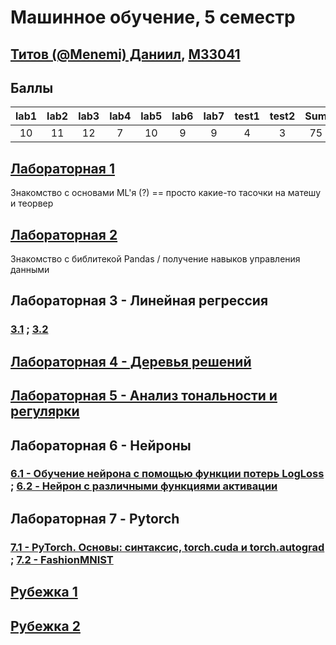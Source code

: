 # Машинное обучение, 5 семестр

## [Титов (@Menemi) Даниил](https://t.me/Menemi), [M33041](https://m33041.notion.site/M33041-784ae713119e4d208d42bd32e8ff6e7b)

## Баллы

| lab1 | lab2 | lab3 | lab4 | lab5 | lab6 | lab7 | test1 | test2 | Sum |
|:----:|:----:|:----:|:----:|:----:|:----:|:----:|:-----:|:-----:|:---:|
|  10  |  11  |  12  |  7   |  10  |  9   |  9   |   4   |   3   | 75  |

## [Лабораторная 1](https://colab.research.google.com/drive/110V-_vtsLFpWAYk2pYOTAiWVrmUUMCKi?usp=sharing)

Знакомство с основами ML'я (?) == просто какие-то тасочки на матешу и теорвер

## [Лабораторная 2](https://colab.research.google.com/drive/1CI52EPZ_G11rqogkQhetRsdvyLstIXXk?usp=sharing)

Знакомство с библитекой Pandas / получение навыков управления данными

## Лабораторная 3 - Линейная регрессия

### [3.1](https://colab.research.google.com/drive/1scrPYmOttuGKEoTnJnuREhtf9EOs8kHJ?usp=sharing) ; [3.2](https://colab.research.google.com/drive/1vXtoPY3Gf0oHL_HMRKxCAKMdtAm4lCA6?usp=sharing)

## [Лабораторная 4 - Деревья решений](https://colab.research.google.com/drive/1PgZG4OhsOyebrHfrm0RS7KoGttXdjQ5v?usp=sharing)

## [Лабораторная 5 - Анализ тональности и регулярки](https://colab.research.google.com/drive/1u_DWLm06dFDMXwrcpTm4SFyNN76bUVt6?usp=sharing)

## Лабораторная 6 - Нейроны

### [6.1 - Обучение нейрона с помощью функции потерь LogLoss](https://colab.research.google.com/drive/1TV07iT-Ui5hvM0K1U-D7XYswOdkJc3ON?usp=sharing) ; [6.2 - Нейрон с различными функциями активации](https://colab.research.google.com/drive/1QE9BWkIgLAMuVh0X3OyoUlXXzrbNqwe7?usp=sharing)

## Лабораторная 7 - Pytorch

### [7.1 - PyTorch. Основы: синтаксис, torch.cuda и torch.autograd](https://colab.research.google.com/drive/1v9nPX7dzgdSdjc_QM7SChSum7yD0F-Ob?usp=sharing) ; [7.2 - FashionMNIST](https://colab.research.google.com/drive/1EAlLZ4f7r8oCrSix-YgZq670liXjajne?usp=sharing)

## [Рубежка 1](https://colab.research.google.com/drive/1eeVhZYINyn7m1WyvFm02bHjTUdscuyzN?usp=sharing)

## [Рубежка 2](https://colab.research.google.com/drive/1nFErBwQZZ9gM-_zzoOBTNfUvY74eh1aB?usp=sharing)
